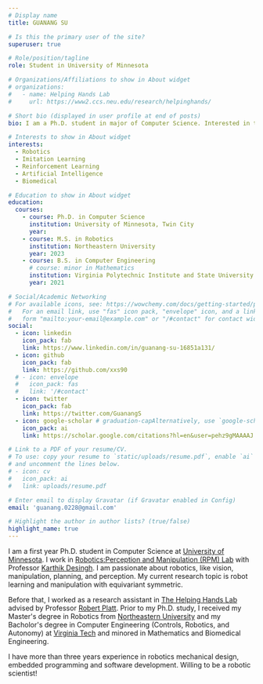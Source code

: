 ```yaml
---
# Display name
title: GUANANG SU

# Is this the primary user of the site?
superuser: true

# Role/position/tagline
role: Student in University of Minnesota

# Organizations/Affiliations to show in About widget
# organizations:
#   - name: Helping Hands Lab
#     url: https://www2.ccs.neu.edu/research/helpinghands/

# Short bio (displayed in user profile at end of posts)
bio: I am a Ph.D. student in major of Computer Science. Interested in topics of *robotics*, **learning**, **vision**, **biomedical robots**.

# Interests to show in About widget
interests:
  - Robotics
  - Imitation Learning
  - Reinforcement Learning
  - Artificial Intelligence
  - Biomedical

# Education to show in About widget
education:
  courses:
    - course: Ph.D. in Computer Science
      institution: University of Minnesota, Twin City
      year: 
    - course: M.S. in Robotics
      institution: Northeastern University
      year: 2023
    - course: B.S. in Computer Engineering 
      # course: minor in Mathematics
      institution: Virginia Polytechnic Institute and State University
      year: 2021

# Social/Academic Networking
# For available icons, see: https://wowchemy.com/docs/getting-started/page-builder/#icons
#   For an email link, use "fas" icon pack, "envelope" icon, and a link in the
#   form "mailto:your-email@example.com" or "/#contact" for contact widget.
social:
  - icon: linkedin
    icon_pack: fab
    link: https://www.linkedin.com/in/guanang-su-16851a131/
  - icon: github
    icon_pack: fab
    link: https://github.com/xxs90
  # - icon: envelope
  #   icon_pack: fas
  #   link: '/#contact'
  - icon: twitter
    icon_pack: fab
    link: https://twitter.com/GuanangS
  - icon: google-scholar # graduation-capAlternatively, use `google-scholar` icon from `ai` icon pack
    icon_pack: ai
    link: https://scholar.google.com/citations?hl=en&user=pehz9gMAAAAJ

# Link to a PDF of your resume/CV.
# To use: copy your resume to `static/uploads/resume.pdf`, enable `ai` icons in `params.toml`,
# and uncomment the lines below.
# - icon: cv
#   icon_pack: ai
#   link: uploads/resume.pdf

# Enter email to display Gravatar (if Gravatar enabled in Config)
email: 'guanang.0228@gmail.com'

# Highlight the author in author lists? (true/false)
highlight_name: true
---
```


I am a first year Ph.D. student in Computer Science at [University of Minnesota](https://twin-cities.umn.edu/). I work in [Robotics:Perception and Manipulation (RPM) Lab](https://rpm-lab.github.io/) with Professor [Karthik Desingh](https://karthikdesingh.com/). I am passionate about robotics, like vision, manipulation, planning, and perception. My current research topic is robot learning and manipulation with equivariant symmetric.

Before that, I worked as a research assistant in [The Helping Hands Lab](https://www2.ccs.neu.edu/research/helpinghands/) advised by Professor [Robert Platt](https://www.khoury.northeastern.edu/people/robert-platt/). Prior to my Ph.D. study, I received my Master's degree in Robotics from [Northeastern University](https://www.northeastern.edu/) and my Bacholor's degree in Computer Engineering (Controls, Robotics, and Autonomy) at [Virginia Tech](https://www.vt.edu/) and minored in Mathematics and Biomedical Engineering.  

I have more than three years experience in robotics mechanical design, embedded programming and software development. Willing to be a robotic scientist!

<!-- {{< icon name="download" pack="fas" >}} Download my {{< staticref "uploads/CV_Resume.pdf" "newtab" >}}resumé{{< /staticref >}}. -->
